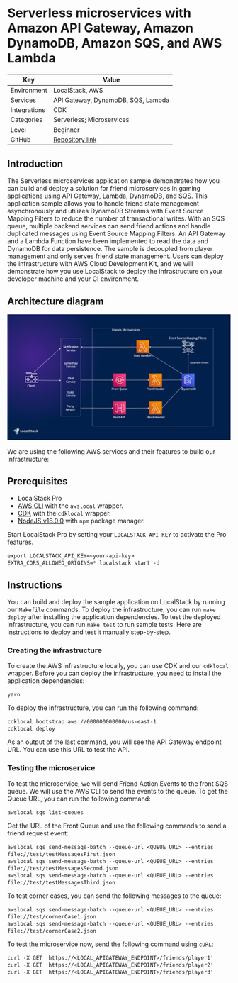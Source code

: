 # Serverless microservices with Amazon API Gateway, Amazon DynamoDB, Amazon SQS, and AWS Lambda

| Key          | Value                                                                                                |
| ------------ | ---------------------------------------------------------------------------------------------------- |
| Environment  | LocalStack, AWS                                                                                      |
| Services     | API Gateway, DynamoDB, SQS, Lambda                                                                   |
| Integrations | CDK                                                                                                  |
| Categories   | Serverless; Microservices                                                                            |
| Level        | Beginner                                                                                             |
| GitHub       | [Repository link](https://github.com/localstack/microservices-apigateway-lambda-dynamodb-sqs-sample) |

## Introduction

The Serverless microservices application sample demonstrates how you can build and deploy a solution for friend microservices in gaming applications using API Gateway, Lambda, DynamoDB, and SQS. This application sample allows you to handle friend state management asynchronously and utilizes DynamoDB Streams with Event Source Mapping Filters to reduce the number of transactional writes. With an SQS queue, multiple backend services can send friend actions and handle duplicated messages using Event Source Mapping Filters. An API Gateway and a Lambda Function have been implemented to read the data and DynamoDB for data persistence. The sample is decoupled from player management and only serves friend state management. Users can deploy the infrastructure with AWS Cloud Development Kit, and we will demonstrate how you use LocalStack to deploy the infrastructure on your developer machine and your CI environment.

## Architecture diagram

![Architecture diagram for Serverless microservices with Amazon API Gateway, Amazon DynamoDB, Amazon SQS, and AWS Lambda](images/microservices-apigateway-lambda-dynamodb-sqs-sample-architecture.png)

We are using the following AWS services and their features to build our infrastructure:

## Prerequisites

- LocalStack Pro
- [AWS CLI](https://docs.localstack.cloud/user-guide/integrations/aws-cli/) with the `awslocal` wrapper.
- [CDK](https://docs.localstack.cloud/user-guide/integrations/aws-cdk/) with the `cdklocal` wrapper.
- [NodeJS v18.0.0](https://nodejs.org/en/download/) with `npm` package manager.

Start LocalStack Pro by setting your `LOCALSTACK_API_KEY` to activate the Pro features.

```shell
export LOCALSTACK_API_KEY=<your-api-key>
EXTRA_CORS_ALLOWED_ORIGINS=* localstack start -d
```

## Instructions

You can build and deploy the sample application on LocalStack by running our `Makefile` commands. To deploy the infrastructure, you can run `make deploy` after installing the application dependencies. To test the deployed infrastructure, you can run `make test` to run sample tests. Here are instructions to deploy and test it manually step-by-step.

### Creating the infrastructure

To create the AWS infrastructure locally, you can use CDK and our `cdklocal` wrapper. Before you can deploy the infrastructure, you need to install the application dependencies:

```shell
yarn
```

To deploy the infrastructure, you can run the following command:

```shell
cdklocal bootstrap aws://000000000000/us-east-1
cdklocal deploy
```

As an output of the last command, you will see the API Gateway endpoint URL. You can use this URL to test the API.

### Testing the microservice

To test the microservice, we will send Friend Action Events to the front SQS queue. We will use the AWS CLI to send the events to the queue. To get the Queue URL, you can run the following command:

```shell
awslocal sqs list-queues
```

Get the URL of the Front Queue and use the following commands to send a friend request event:

```shell
awslocal sqs send-message-batch --queue-url <QUEUE_URL> --entries file://test/testMessagesFirst.json
awslocal sqs send-message-batch --queue-url <QUEUE_URL> --entries file://test/testMessagesSecond.json
awslocal sqs send-message-batch --queue-url <QUEUE_URL> --entries file://test/testMessagesThird.json
```

To test corner cases, you can send the following messages to the queue:

```shell
awslocal sqs send-message-batch --queue-url <QUEUE_URL> --entries file://test/cornerCase1.json
awslocal sqs send-message-batch --queue-url <QUEUE_URL> --entries file://test/cornerCase2.json
```

To test the microservice now, send the following command using `cURL`:

```shell
curl -X GET 'https://<LOCAL_APIGATEWAY_ENDPOINT>/friends/player1'
curl -X GET 'https://<LOCAL_APIGATEWAY_ENDPOINT>/friends/player2'
curl -X GET 'https://<LOCAL_APIGATEWAY_ENDPOINT>/friends/player3'
```

